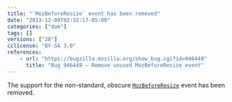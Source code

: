 ```yaml
---
title: "`MozBeforeResize` event has been removed"
date: "2013-12-09T02:32:17-05:00"
categories: ["dom"]
tags: []
versions: ["28"]
cclicense: "BY-SA 3.0"
references:
    - url: "https://bugzilla.mozilla.org/show_bug.cgi?id=946449"
      title: "Bug 946449 – Remove unused MozBeforeResize event"
---
```

The support for the non-standard, obscure [`MozBeforeResize`](https://developer.mozilla.org/docs/Web/Reference/Events/MozBeforeResize) event has been removed.
